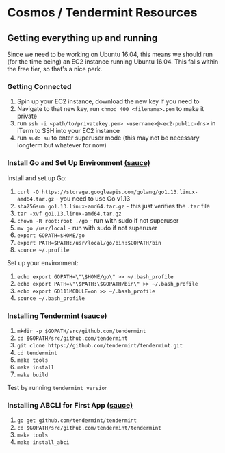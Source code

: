 # Cosmos / Tendermint Resources

## Getting everything up and running

Since we need to be working on Ubuntu 16.04, this means we should run (for the time being) an EC2 instance running Ubuntu 16.04. This falls within the free tier, so that's a nice perk.

### Getting Connected
1. Spin up your EC2 instance, download the new key if you need to
2. Navigate to that new key, run `chmod 400 <filename>.pem` to make it private
3. run `ssh -i <path/to/privatekey.pem> <username>@<ec2-public-dns>` in iTerm to SSH into your EC2 instance
4. run `sudo su` to enter superuser mode (this may not be necessary longterm but whatever for now) 

### Install Go and Set Up Environment [(sauce)](https://www.linode.com/docs/development/go/install-go-on-ubuntu/)

Install and set up Go:
1. `curl -O https://storage.googleapis.com/golang/go1.13.linux-amd64.tar.gz` - you need to use Go v1.13
2. `sha256sum go1.13.linux-amd64.tar.gz` - this just verifies the `.tar` file
3. `tar -xvf go1.13.linux-amd64.tar.gz`
4. `chown -R root:root ./go` - run with sudo if not superuser
5. `mv go /usr/local` - run with sudo if not superuser
6. `export GOPATH=$HOME/go`
7. `export PATH=$PATH:/usr/local/go/bin:$GOPATH/bin`
8. `source ~/.profile`

Set up your environment:
1. `echo export GOPATH=\"\$HOME/go\" >> ~/.bash_profile`
2. `echo export PATH=\"\$PATH:\$GOPATH/bin\" >> ~/.bash_profile`
3. `echo export GO111MODULE=on >> ~/.bash_profile`
4. `source ~/.bash_profile`

### Installing Tendermint [(sauce)](https://github.com/tendermint/tendermint/blob/master/docs/introduction/install.md)

1. `mkdir -p $GOPATH/src/github.com/tendermint`
2. `cd $GOPATH/src/github.com/tendermint`
3. `git clone https://github.com/tendermint/tendermint.git`
4. `cd tendermint`
5. `make tools`
6. `make install`
7. `make build`

Test by running `tendermint version` 

### Installing ABCLI for First App [(sauce)](https://github.com/tendermint/tendermint/blob/master/docs/app-dev/getting-started.md)

1. `go get github.com/tendermint/tendermint`
2. `cd $GOPATH/src/github.com/tendermint/tendermint`
3. `make tools`
4. `make install_abci`
